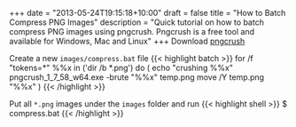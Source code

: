 +++
date = "2013-05-24T19:15:18+10:00"
draft = false
title = "How to Batch Compress PNG Images"
description = "Quick tutorial on how to batch compress PNG images using pngcrush. Pngcrush is a free tool and available for Windows, Mac and Linux"
+++
Download [pngcrush](http://sourceforge.net/projects/pmt/files/pngcrush-executables/1.7.85/pngcrush_1_7_85_w32.exe/download)

Create a new `images/compress.bat` file
{{< highlight batch >}}
for /f "tokens=*" %%x in ('dir /b *.png') do (
	echo "crushing %%x"
	pngcrush_1_7_58_w64.exe -brute "%%x" temp.png
	move /Y temp.png "%%x"
)
{{< /highlight >}}
<!--more-->
Put all `*.png` images under the `images` folder and run
{{< highlight shell >}}
$ compress.bat
{{< /highlight >}}
